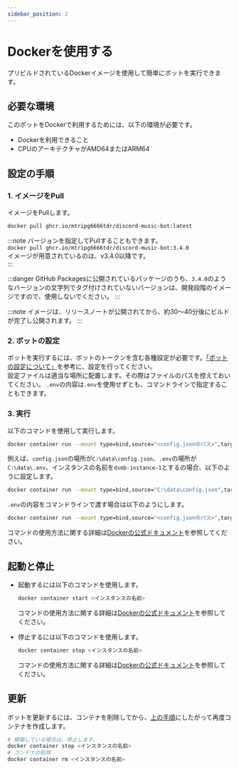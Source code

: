 ```yaml
---
sidebar_position: 2
---
```

# Dockerを使用する
プリビルドされているDockerイメージを使用して簡単にボットを実行できます。

## 必要な環境
このボットをDockerで利用するためには、以下の環境が必要です。
- Dockerを利用できること
- CPUのアーキテクチャがAMD64またはARM64

## 設定の手順
### 1. イメージをPull
イメージをPullします。
```bash
docker pull ghcr.io/mtripg6666tdr/discord-music-bot:latest
```

:::note
バージョンを指定してPullすることもできます。  
`docker pull ghcr.io/mtripg6666tdr/discord-music-bot:3.4.0`  
イメージが用意されているのは、v3.4.0以降です。  
:::

:::danger
GitHub Packagesに公開されているパッケージのうち、`3.4.0`のようなバージョンの文字列でタグ付けされていないバージョンは、開発段階のイメージですので、使用しないでください。
:::

:::note
イメージは、リリースノートが公開されてから、約30～40分後にビルドが完了し公開されます。
:::

### 2. ボットの設定
ボットを実行するには、ボットのトークンを含む各種設定が必要です。[「ボットの設定について」](./configuration)を参考に、設定を行ってください。  
設定ファイルは適当な場所に配置します。その際はファイルのパスを控えておいてください。
`.env`の内容は`.env`を使用せずとも、コマンドラインで指定することもできます。

### 3. 実行
以下のコマンドを使用して実行します。
```bash
docker container run --mount type=bind,source="<config.jsonのパス>",target=/app/config.json --env-file "<.envのパス>" --name <インスタンスの名前> --detach ghcr.io/mtripg6666tdr/discord-music-bot
```
例えば、`config.json`の場所が`C:\data\config.json`、`.env`の場所が`C:\data\.env`、インスタンスの名前を`dsmb-instance-1`とするの場合、以下のように設定します。
```bash
docker container run --mount type=bind,source="C:\data\config.json",target=/app/config.json --env-file "C:\data\.env" --name dsmb-instance-1 --detach ghcr.io/mtripg6666tdr/discord-music-bot
```
`.env`の内容をコマンドラインで渡す場合は以下のようにします。
```bash
docker container run --mount type=bind,source="<config.jsonのパス>",target=/app/config.json --env TOKEN=<Discordのトークン> --name <インスタンスの名前> --detach ghcr.io/mtripg6666tdr/discord-music-bot
```
コマンドの使用方法に関する詳細は[Dockerの公式ドキュメント](https://docs.docker.jp/engine/reference/commandline/container_run.html)を参照してください。

## 起動と停止
- 起動するには以下のコマンドを使用します。  
  ```bash
  docker container start <インスタンスの名前>
  ```
  コマンドの使用方法に関する詳細は[Dockerの公式ドキュメント](https://docs.docker.jp/engine/reference/commandline/container_start.html)を参照してください。

- 停止するには以下のコマンドを使用します。  
  ```bash
  docker container stop <インスタンスの名前>
  ```
  コマンドの使用方法に関する詳細は[Dockerの公式ドキュメント](https://docs.docker.jp/engine/reference/commandline/container_stop.html)を参照してください。

## 更新
ボットを更新するには、コンテナを削除してから、[上の手順](#1-イメージをpull)にしたがって再度コンテナを作成します。
```bash
# 稼働している場合は、停止します。
docker container stop <インスタンスの名前>
# コンテナの削除
docker container rm <インスタンスの名前>
```
